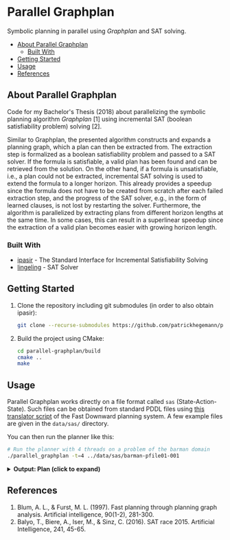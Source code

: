 # Parallel Graphplan

Symbolic planning in parallel using _Graphplan_ and SAT solving.

<!-- toc -->
- [About Parallel Graphplan](#about-parallel-graphplan)
    - [Built With](#built-with)
- [Getting Started](#getting-started)
- [Usage](#usage)
- [References](#references)
<!-- tocstop -->

## About Parallel Graphplan

Code for my Bachelor's Thesis (2018) about parallelizing the symbolic planning algorithm _Graphplan_ [1] using incremental SAT (boolean satisfiability problem) solving [2].

Similar to Graphplan, the presented algorithm constructs and expands a planning graph, which a plan can then be extracted from.
The extraction step is formalized as a boolean satisfiability problem and passed to a SAT solver.
If the formula is satisfiable, a valid plan has been found and can be retrieved from the solution.
On the other hand, if a formula is unsatisfiable, i.e., a plan could not be extracted, incremental SAT solving is used to extend the formula to a longer horizon.
This already provides a speedup since the formula does not have to be created from scratch after each failed extraction step, and the progress of the SAT solver, e.g., in the form of learned clauses, is not lost by restarting the solver.
Furthermore, the algorithm is parallelized by extracting plans from different horizon lengths at the same time.
In some cases, this can result in a superlinear speedup since the extraction of a valid plan becomes easier with growing horizon length.


<!-- todo: long description of the project and what it can do and how (~motivation) -->



### Built With
* [ipasir](https://github.com/biotomas/ipasir) - The Standard Interface for Incremental Satisfiability Solving
* [lingeling](https://github.com/arminbiere/lingeling) - SAT Solver

## Getting Started

1. Clone the repository including git submodules (in order to also obtain ipasir):

    ```bash
    git clone --recurse-submodules https://github.com/patrickhegemann/parallel-graphplan.git
    ```
2. Build the project using CMake:

    ```bash
    cd parallel-graphplan/build
    cmake ..
    make
    ```

## Usage

Parallel Graphplan works directly on a file format called `sas` (State-Action-State).
Such files can be obtained from standard PDDL files using [this translator script](https://github.com/aibasel/downward/blob/main/src/translate/translate.py) of the Fast Downward planning system.
A few example files are given in the `data/sas/` directory.

You can then run the planner like this:

```bash
# Run the planner with 4 threads on a problem of the barman domain
./parallel_graphplan -t=4 ../data/sas/barman-pfile01-001
```

<details>

<summary><b>Output: Plan (click to expand)</b></summary>

```
LAYER   STEP    ACTION
1       1       grasp right shot4
2       2       fill-shot shot4 ingredient3 right left dispenser3
3       3       pour-shot-to-clean-shaker shot4 ingredient3 shaker1 right l0 l1
4       4       clean-shot shot4 ingredient3 right left
5       5       fill-shot shot4 ingredient1 right left dispenser1
6       6       pour-shot-to-used-shaker shot4 ingredient1 shaker1 right l1 l2
7       7       refill-shot shot4 ingredient1 right left dispenser1
8       8       grasp left shot3
8       9       leave right shot4
9       10      fill-shot shot3 ingredient2 left right dispenser2
10      11      grasp right shaker1
10      12      leave left shot3
11      13      shake cocktail1 ingredient3 ingredient1 shaker1 right left
13      14      grasp left shot4
13      15      pour-shaker-to-shot cocktail1 shot2 right shaker1 l2 l1
14      16      leave left shot4
14      17      empty-shaker right shaker1 cocktail1 l1 l0
15      18      clean-shaker right left shaker1
16      19      grasp left shot4
16      20      leave right shaker1
17      21      grasp right shot3
17      22      pour-shot-to-clean-shaker shot4 ingredient1 shaker1 left l0 l1
18      23      leave left shot4
18      24      pour-shot-to-used-shaker shot3 ingredient2 shaker1 right l1 l2
19      25      grasp left shaker1
19      26      leave right shot3
20      27      shake cocktail3 ingredient1 ingredient2 shaker1 left right
22      28      pour-shaker-to-shot cocktail3 shot1 left shaker1 l2 l1
23      29      grasp right shot3
23      30      leave left shaker1
24      31      refill-shot shot3 ingredient2 right left dispenser2
25      32      grasp left shaker1
26      33      leave right shot3
26      34      empty-shaker left shaker1 cocktail3 l1 l0
27      35      clean-shaker left right shaker1
28      36      grasp right shot3
28      37      leave left shaker1
29      38      pour-shot-to-clean-shaker shot3 ingredient2 shaker1 right l0 l1
30      39      clean-shot shot3 ingredient2 right left
31      40      fill-shot shot3 ingredient3 right left dispenser3
35      41      pour-shot-to-used-shaker shot3 ingredient3 shaker1 right l1 l2
36      42      clean-shot shot3 ingredient3 right left
37      43      grasp left shaker1
37      44      leave right shot3
38      45      shake cocktail2 ingredient2 ingredient3 shaker1 left right
39      46      pour-shaker-to-shot cocktail2 shot3 left shaker1 l2 l1
```
</details>


## References

1. Blum, A. L., & Furst, M. L. (1997). Fast planning through planning graph analysis. Artificial intelligence, 90(1-2), 281-300.
2. Balyo, T., Biere, A., Iser, M., & Sinz, C. (2016). SAT race 2015. Artificial Intelligence, 241, 45-65.
